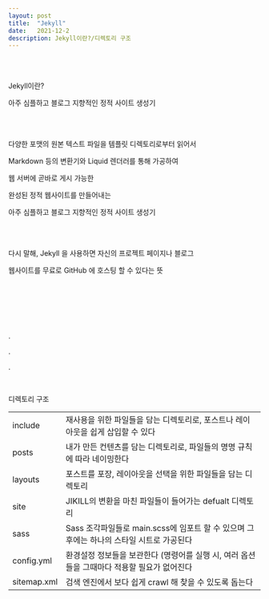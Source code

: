 ```yaml
---
layout: post
title:  "Jekyll"
date:   2021-12-2
description: Jekyll이란?/디렉토리 구조
---
```


<br><br>
<p class="intro">Jekyll이란?<p>
<p class="gittext">아주 심플하고 블로그 지향적인 정적 사이트 생성기</p>
<br><br>
<p class="gittext">다양한 포맷의 원본 텍스트 파일을 템플릿 디렉토리로부터 읽어서</p>
<p class="gittext">Markdown 등의 변환기와 Liquid 렌더러를 통해 가공하여</p>
<p class="gittext">웹 서버에 곧바로 게시 가능한</p>
<p class="gittext">완성된 정적 웹사이트를 만들어내는</p>
<p class="gittext">아주 심플하고 블로그 지향적인 정적 사이트 생성기</p>
<br><br>
<p class="gittext">다시 말해, Jekyll 을 사용하면 자신의 프로젝트 페이지나 블로그</p>
<p class="gittext">웹사이트를 무료로 GitHub 에 호스팅 할 수 있다는 뜻</p>
<br><br><br><br><br>
<p class="rmx">.</p>
<p class="rmx">.</p>
<p class="rmx">.</p>
<br>
<p class="intro">디렉토리 구조<p>
<table cellspacing="5">
  <tr>
    <td>include</td>
    <td>재사용을 위한 파일들을 담는 디렉토리로, 포스트나 레이아웃을 쉽게 삽입할 수 있다</td>
  </tr>
  <tr>
    <td>posts</td>
    <td>내가 만든 컨텐츠를 담는 디렉토리로, 파일들의 명명 규칙에 따라 네이밍한다</td>
  </tr>
  <tr>
    <td>layouts</td>
    <td>포스트를 포장, 레이아웃을 선택을 위한 파일들을 담는 디렉토리</td>
  </tr>
  <tr>
    <td>site</td>
    <td>JIKILL의 변환을 마친 파일들이 들어가는 defualt 디렉토리</td>
  </tr>
  <tr>
    <td>sass</td>
    <td>Sass 조각파일들로 main.scss에 임포트 할 수 있으며 그 후에는 하나의 스타일 시트로 가공된다</td>
  </tr>
  <tr>
    <td>config.yml</td>
    <td>환경설정 정보들을 보관한다 (명령어를 실행 시, 여러 옵션들을 그때마다 적용할 필요가 없어진다</td>
  </tr>
  <tr>
    <td>sitemap.xml</td>
    <td>검색 엔진에서 보다 쉽게 crawl 해 찾을 수 있도록 돕는다</td>
  </tr>
</table>
<br><br><br><br>